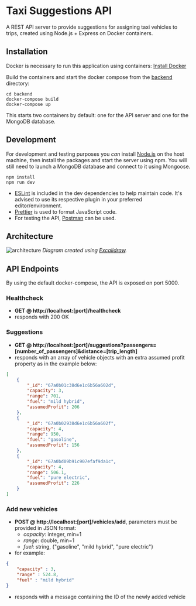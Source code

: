 # Taxi Suggestions API

A REST API server to provide suggestions for assigning taxi vehicles to trips, created using Node.js + Express on Docker containers.

## Installation
Docker is necessary to run this application using containers: [Install Docker](https://docs.docker.com/get-docker/)

Build the containers and start the docker compose from the [backend](https://github.com/Verseilus/taxi-suggestions-express/tree/main/backend) directory:
```
cd backend
docker-compose build
docker-compose up
```
This starts two containers by default: one for the API server and one for the MongoDB database.

## Development
For development and testing purposes you *can* install [Node.js](https://nodejs.org/) on the host machine, then install the packages and start the server using npm. You will still need to launch a MongoDB database and connect to it using Mongoose.
```
npm install
npm run dev
```
+ [ESLint](https://eslint.org/) is included in the dev dependencies to help maintain code. It's advised to use its respective plugin in your preferred editor/environment.
+ [Prettier](https://prettier.io/) is used to format JavaScript code.
+ For testing the API, [Postman](https://www.postman.com/downloads/) can be used.

## Architecture
![architecture](https://github.com/user-attachments/assets/ab33a876-205a-4008-ab7d-4b5597d0d520)
*Diagram created using [Excalidraw](https://excalidraw.com/).*

## API Endpoints
By using the default docker-compose, the API is exposed on port 5000.

### Healthcheck
+ **GET @ http://localhost:[port]/healthcheck**
+ responds with 200 OK

### Suggestions
+ **GET @ http://localhost:[port]/suggestions?passengers=[number_of_passengers]&distance=[trip_length]**
+ responds with an array of vehicle objects with an extra assumed profit property as in the example below:
```json
[
    {
        "_id": "67a0b01c38d6e1c6b56a602d",
        "capacity": 3,
        "range": 701,
        "fuel": "mild hybrid",
        "assumedProfit": 206
    },
    {
        "_id": "67a0b02938d6e1c6b56a602f",
        "capacity": 4,
        "range": 950,
        "fuel": "gasoline",
        "assumedProfit": 156
    },
    {
        "_id": "67a0bd09b91c907efaf9da1c",
        "capacity": 4,
        "range": 506.1,
        "fuel": "pure electric",
        "assumedProfit": 226
    }
]
```
### Add new vehicles
+ **POST @ http://localhost:[port]/vehicles/add**, parameters must be provided in JSON format:
  + *capacity*: integer, min=1
  + *range*: double, min=1
  + *fuel*: string, {"gasoline", "mild hybrid", "pure electric"}
+ for example:
```json
{
    "capacity" : 3,
    "range" : 524.8,
    "fuel" : "mild hybrid"
}
```
+ responds with a message containing the ID of the newly added vehicle
